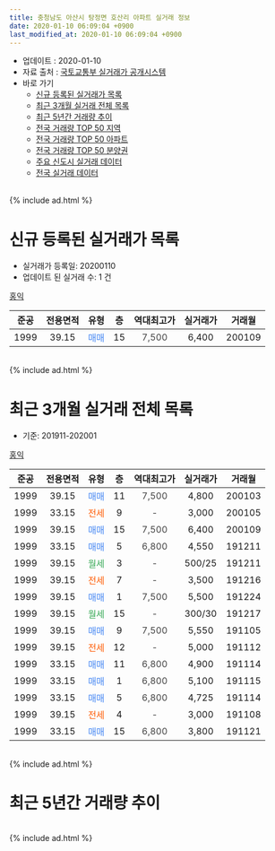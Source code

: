 ```yaml
---
title: 충청남도 아산시 탕정면 호산리 아파트 실거래 정보
date: 2020-01-10 06:09:04 +0900
last_modified_at: 2020-01-10 06:09:04 +0900
---
```


* 업데이트 : 2020-01-10
* 자료 출처 : [국토교통부 실거래가 공개시스템](http://rt.molit.go.kr)
* 바로 가기
    * [신규 등록된 실거래가 목록](#신규-등록된-실거래가-목록)
    * [최근 3개월 실거래 전체 목록](#최근-3개월-실거래-전체-목록)
    * [최근 5년간 거래량 추이](#최근-5년간-거래량-추이)
    * [전국 거래량 TOP 50 지역](https://inasie.github.io/apt-trade-info/최근-3개월-전국에서-가장-거래가-많이-발생한-지역)
    * [전국 거래량 TOP 50 아파트](https://inasie.github.io/apt-trade-info/최근-3개월-전국에서-가장-거래가-많이-발생한-아파트)
    * [전국 거래량 TOP 50 분양권](https://inasie.github.io/apt-trade-info/최근-3개월-전국에서-가장-거래가-많이-발생한-분양권)
    * [주요 신도시 실거래 데이터](https://inasie.github.io/apt-trade-info/주요-신도시)
    * [전국 실거래 데이터](https://inasie.github.io/apt-trade-info/전국)
<br>
{% include ad.html %}
<br>

# 신규 등록된 실거래가 목록
* 실거래가 등록일: 20200110
* 업데이트 된 실거래 수: 1 건


[홍익](https://search.naver.com/search.naver?query=%EC%B6%A9%EC%B2%AD%EB%82%A8%EB%8F%84+%EC%95%84%EC%82%B0%EC%8B%9C+%ED%83%95%EC%A0%95%EB%A9%B4+%ED%98%B8%EC%82%B0%EB%A6%AC+%ED%99%8D%EC%9D%B5)

|준공|전용면적|유형|층|역대최고가|실거래가|거래월|
|:---:|:---:|:---:|:---:|:---:|:---:|:---:|
|1999|39.15|<span style="color:#4285f3">매매</span>|15|<span style="color:#444444">7,500</span>|6,400|200109|


<br>
{% include ad.html %}
<br>

# 최근 3개월 실거래 전체 목록
* 기준: 201911-202001


[홍익](https://search.naver.com/search.naver?query=%EC%B6%A9%EC%B2%AD%EB%82%A8%EB%8F%84+%EC%95%84%EC%82%B0%EC%8B%9C+%ED%83%95%EC%A0%95%EB%A9%B4+%ED%98%B8%EC%82%B0%EB%A6%AC+%ED%99%8D%EC%9D%B5)

|준공|전용면적|유형|층|역대최고가|실거래가|거래월|
|:---:|:---:|:---:|:---:|:---:|:---:|:---:|
|1999|39.15|<span style="color:#4285f3">매매</span>|11|<span style="color:#444444">7,500</span>|4,800|200103|
|1999|33.15|<span style="color:#ff5a00">전세</span>|9|<span style="color:#444444">-</span>|3,000|200105|
|1999|39.15|<span style="color:#4285f3">매매</span>|15|<span style="color:#444444">7,500</span>|6,400|200109|
|1999|33.15|<span style="color:#4285f3">매매</span>|5|<span style="color:#444444">6,800</span>|4,550|191211|
|1999|39.15|<span style="color:#34a853">월세</span>|3|<span style="color:#444444">-</span>|500/25|191211|
|1999|39.15|<span style="color:#ff5a00">전세</span>|7|<span style="color:#444444">-</span>|3,500|191216|
|1999|39.15|<span style="color:#4285f3">매매</span>|1|<span style="color:#444444">7,500</span>|5,500|191224|
|1999|39.15|<span style="color:#34a853">월세</span>|15|<span style="color:#444444">-</span>|300/30|191217|
|1999|39.15|<span style="color:#4285f3">매매</span>|9|<span style="color:#444444">7,500</span>|5,550|191105|
|1999|39.15|<span style="color:#ff5a00">전세</span>|12|<span style="color:#444444">-</span>|5,000|191112|
|1999|33.15|<span style="color:#4285f3">매매</span>|11|<span style="color:#444444">6,800</span>|4,900|191114|
|1999|33.15|<span style="color:#4285f3">매매</span>|1|<span style="color:#444444">6,800</span>|5,100|191115|
|1999|33.15|<span style="color:#4285f3">매매</span>|5|<span style="color:#444444">6,800</span>|4,725|191114|
|1999|39.15|<span style="color:#ff5a00">전세</span>|4|<span style="color:#444444">-</span>|3,000|191108|
|1999|33.15|<span style="color:#4285f3">매매</span>|15|<span style="color:#444444">6,800</span>|3,800|191121|


<br>
{% include ad.html %}
<br>

# 최근 5년간 거래량 추이


<div style="width:100%;">
    <canvas id="deal_progress" height="200"></canvas>
</div>

<script>
new Chart(document.getElementById("deal_progress"), {
    type: 'line',
    data: {
        labels: ['201501','201502','201503','201504','201505','201506','201507','201508','201509','201510','201511','201512','201601','201602','201603','201604','201605','201606','201607','201608','201609','201610','201611','201612','201701','201702','201703','201704','201705','201706','201707','201708','201709','201710','201711','201712','201801','201802','201803','201804','201805','201806','201807','201808','201809','201810','201811','201812','201901','201902','201903','201904','201905','201906','201907','201908','201909','201910','201911','201912','202001'],
        datasets: [{
            label: '매매',
            pointRadius: 1,
            data: [12, 11, 16, 10, 18, 10, 13, 5, 9, 14, 8, 10, 13, 18, 18, 11, 9, 18, 7, 15, 11, 28, 20, 5, 15, 32, 17, 8, 22, 17, 8, 8, 14, 10, 1, 4, 6, 4, 8, 3, 0, 3, 1, 3, 4, 0, 1, 5, 7, 4, 7, 2, 1, 0, 2, 3, 3, 6, 5, 2, 2],
            borderColor: "rgba(255, 201, 14, 1)",
            backgroundColor: "rgba(255, 201, 14, 0.5)",
            fill: false,
            lineTension: 0
        },{
            label: '전월세',
            pointRadius: 1,
            data: [7, 9, 14, 12, 11, 11, 10, 9, 11, 10, 9, 7, 12, 14, 8, 8, 6, 2, 2, 3, 2, 0, 4, 4, 4, 1, 1, 3, 1, 3, 3, 3, 2, 2, 4, 5, 3, 4, 8, 4, 1, 5, 3, 3, 1, 2, 4, 1, 4, 5, 4, 5, 7, 5, 5, 1, 2, 2, 2, 3, 1],
            borderColor: "rgba(0, 141, 185, 1)",
            backgroundColor: "rgba(0, 141, 185, 0.5)",
            fill: false,
            lineTension: 0
        }
        ]
    },
    options: {
        responsive: true,
        title: {
            display: false
        },
        tooltips: {
            mode: 'index',
            intersect: false
        },
        hover: {
            mode: 'nearest',
            intersect: true
        },
        scales: {
            xAxes: [{
                display: true,
                scaleLabel: {
                    display: true,
                    labelString: '년/월'
                }
            }],
            yAxes: [{
                display: true,
                ticks: {
                    suggestedMin: 0,
                },
                scaleLabel: {
                    display: true,
                    labelString: '실거래 수'
                }
            }]
        }
    }
});

</script>


<br>
{% include ad.html %}
<br>

